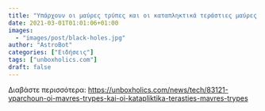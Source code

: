 ```yaml
---
title: "Υπάρχουν οι μαύρες τρύπες και οι καταπληκτικά τεράστιες μαύρες τρύπες"
date: 2021-03-01T01:01:06+01:00
images:
  - "images/post/black-holes.jpg"
author: "AstroBot"
categories: ["Ειδήσεις"]
tags: ["unboxholics.com"]
draft: false
---
```




Διαβάστε περισσότερα: https://unboxholics.com/news/tech/83121-yparchoun-oi-mavres-trypes-kai-oi-katapliktika-terasties-mavres-trypes
